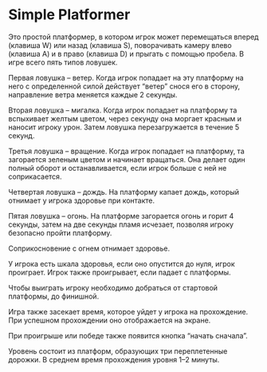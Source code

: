 # Simple Platformer

Это простой платформер, в котором игрок может перемещаться вперед (клавиша W) или назад (клавиша S), поворачивать камеру влево (клавиша A) и в право (клавиша D) и прыгать с помощью пробела.
В игре всего пять типов ловушек. 

Первая ловушка – ветер. Когда игрок попадает на эту платформу на него с определенной силой действует “ветер” снося его в сторону, направление ветра меняется каждые 2 секунды.

Вторая ловушка – мигалка. Когда игрок попадает на платформу та вспыхивает желтым цветом, через секунду она моргает красным и наносит игроку урон. Затем ловушка перезагружается в течение 5 секунд. 

Третья ловушка – вращение. Когда игрок попадает на платформу, та загорается зеленым цветом и начинает вращаться. Она делает один полный оборот и останавливается, если игрок больше с ней не соприкасается. 

Четвертая ловушка – дождь. На платформу капает дождь, который отнимает у игрока здоровье при контакте. 

Пятая ловушка – огонь. На платформе загорается огонь и горит 4 секунды, затем на две секунды пламя исчезает, позволяя игроку безопасно пройти платформу. 

Соприкосновение с огнем отнимает здоровье. 

У игрока есть шкала здоровья, если оно опустится до нуля, игрок проиграет. Игрок также проигрывает, если падает с платформы. 

Чтобы выиграть игроку необходимо добраться от стартовой платформы, до финишной. 

Игра также засекает время, которое уйдет у игрока на прохождение. При успешном прохождении оно отображается на экране. 

При проигрыше или победе также появится кнопка “начать сначала”. 

Уровень состоит из платформ, образующих три переплетенные дорожки. В среднем время прохождения уровня 1–2 минуты. 


